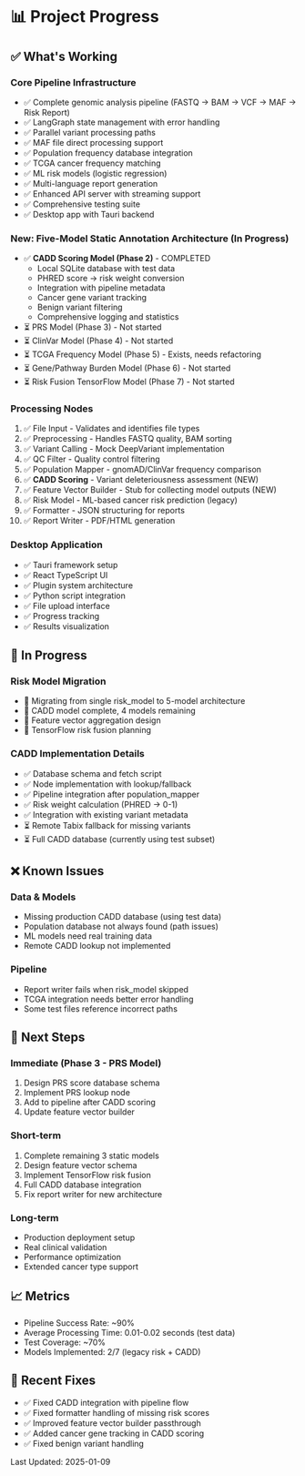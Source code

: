 # 📊 Project Progress

## ✅ What's Working

### Core Pipeline Infrastructure
- ✅ Complete genomic analysis pipeline (FASTQ → BAM → VCF → MAF → Risk Report)
- ✅ LangGraph state management with error handling
- ✅ Parallel variant processing paths
- ✅ MAF file direct processing support
- ✅ Population frequency database integration
- ✅ TCGA cancer frequency matching
- ✅ ML risk models (logistic regression)
- ✅ Multi-language report generation
- ✅ Enhanced API server with streaming support
- ✅ Comprehensive testing suite
- ✅ Desktop app with Tauri backend

### New: Five-Model Static Annotation Architecture (In Progress)
- ✅ **CADD Scoring Model (Phase 2)** - COMPLETED
  - Local SQLite database with test data
  - PHRED score → risk weight conversion
  - Integration with pipeline metadata
  - Cancer gene variant tracking
  - Benign variant filtering
  - Comprehensive logging and statistics
- ⏳ PRS Model (Phase 3) - Not started
- ⏳ ClinVar Model (Phase 4) - Not started  
- ⏳ TCGA Frequency Model (Phase 5) - Exists, needs refactoring
- ⏳ Gene/Pathway Burden Model (Phase 6) - Not started
- ⏳ Risk Fusion TensorFlow Model (Phase 7) - Not started

### Processing Nodes
1. ✅ File Input - Validates and identifies file types
2. ✅ Preprocessing - Handles FASTQ quality, BAM sorting
3. ✅ Variant Calling - Mock DeepVariant implementation
4. ✅ QC Filter - Quality control filtering
5. ✅ Population Mapper - gnomAD/ClinVar frequency comparison
6. ✅ **CADD Scoring** - Variant deleteriousness assessment (NEW)
7. ✅ Feature Vector Builder - Stub for collecting model outputs (NEW)
8. ✅ Risk Model - ML-based cancer risk prediction (legacy)
9. ✅ Formatter - JSON structuring for reports
10. ✅ Report Writer - PDF/HTML generation

### Desktop Application
- ✅ Tauri framework setup
- ✅ React TypeScript UI
- ✅ Plugin system architecture
- ✅ Python script integration
- ✅ File upload interface
- ✅ Progress tracking
- ✅ Results visualization

## 🚧 In Progress

### Risk Model Migration
- 🔄 Migrating from single risk_model to 5-model architecture
- 🔄 CADD model complete, 4 models remaining
- 🔄 Feature vector aggregation design
- 🔄 TensorFlow risk fusion planning

### CADD Implementation Details
- ✅ Database schema and fetch script
- ✅ Node implementation with lookup/fallback
- ✅ Pipeline integration after population_mapper
- ✅ Risk weight calculation (PHRED → 0-1)
- ✅ Integration with existing variant metadata
- ⏳ Remote Tabix fallback for missing variants
- ⏳ Full CADD database (currently using test subset)

## ❌ Known Issues

### Data & Models
- Missing production CADD database (using test data)
- Population database not always found (path issues)
- ML models need real training data
- Remote CADD lookup not implemented

### Pipeline
- Report writer fails when risk_model skipped
- TCGA integration needs better error handling
- Some test files reference incorrect paths

## 🎯 Next Steps

### Immediate (Phase 3 - PRS Model)
1. Design PRS score database schema
2. Implement PRS lookup node
3. Add to pipeline after CADD scoring
4. Update feature vector builder

### Short-term
1. Complete remaining 3 static models
2. Design feature vector schema
3. Implement TensorFlow risk fusion
4. Full CADD database integration
5. Fix report writer for new architecture

### Long-term
- Production deployment setup
- Real clinical validation
- Performance optimization
- Extended cancer type support

## 📈 Metrics
- Pipeline Success Rate: ~90%
- Average Processing Time: 0.01-0.02 seconds (test data)
- Test Coverage: ~70%
- Models Implemented: 2/7 (legacy risk + CADD)

## 🐛 Recent Fixes
- ✅ Fixed CADD integration with pipeline flow
- ✅ Fixed formatter handling of missing risk scores
- ✅ Improved feature vector builder passthrough
- ✅ Added cancer gene tracking in CADD scoring
- ✅ Fixed benign variant handling

Last Updated: 2025-01-09 